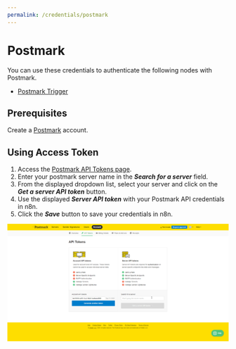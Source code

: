 ```yaml
---
permalink: /credentials/postmark
---
```


# Postmark

You can use these credentials to authenticate the following nodes with Postmark.
- [Postmark Trigger](../../nodes-library/trigger-nodes/PostmarkTrigger/README.md)

## Prerequisites

Create a [Postmark](https://postmarkapp.com/) account.

## Using Access Token

1. Access the [Postmark API Tokens page](https://account.postmarkapp.com/api_tokens).
2. Enter your postmark server name in the ***Search for a server*** field.
3. From the displayed dropdown list, select your server and click on the ***Get a server API token*** button.
4. Use the displayed ***Server API token*** with your Postmark API credentials in n8n.
5. Click the ***Save*** button to save your credentials in n8n.

![Getting Postmark credentials](./using-access-token.gif)
